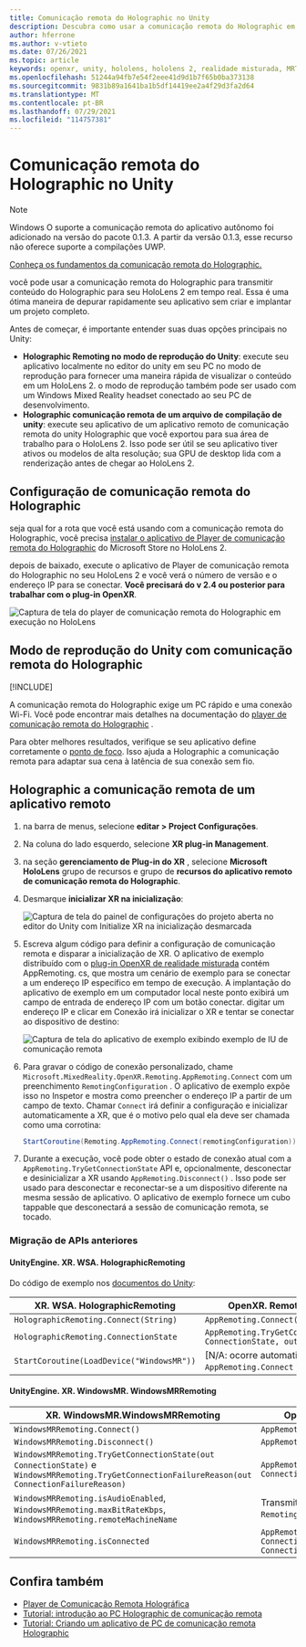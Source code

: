 ```yaml
---
title: Comunicação remota do Holographic no Unity
description: Descubra como usar a comunicação remota do Holographic em um aplicativo de área de trabalho e modo de reprodução do Unity com o OpenXR.
author: hferrone
ms.author: v-vtieto
ms.date: 07/26/2021
ms.topic: article
keywords: openxr, unity, hololens, hololens 2, realidade misturada, MRTK, realidade misturada Toolkit, realidade aumentada, realidade virtual, headsets de realidade misturada, aprendizado, tutorial, introdução, holographic comunicação remota, área de trabalho
ms.openlocfilehash: 51244a94fb7e54f2eee41d9d1b7f65b0ba373138
ms.sourcegitcommit: 9831b89a1641ba1b5df14419ee2a4f29d3fa2d64
ms.translationtype: MT
ms.contentlocale: pt-BR
ms.lasthandoff: 07/29/2021
ms.locfileid: "114757381"
---
```

# <a name="holographic-remoting-in-unity"></a>Comunicação remota do Holographic no Unity

> [!NOTE]
> Windows O suporte a comunicação remota do aplicativo autônomo foi adicionado na versão do pacote 0.1.3.
> A partir da versão 0.1.3, esse recurso não oferece suporte a compilações UWP.

[Conheça os fundamentos da comunicação remota do Holographic.](../platform-capabilities-and-apis/holographic-remoting-overview.md)

você pode usar a comunicação remota do Holographic para transmitir conteúdo do Holographic para seu HoloLens 2 em tempo real. Essa é uma ótima maneira de depurar rapidamente seu aplicativo sem criar e implantar um projeto completo. 

Antes de começar, é importante entender suas duas opções principais no Unity:
* **Holographic Remoting no modo de reprodução do Unity**: execute seu aplicativo localmente no editor do unity em seu PC no modo de reprodução para fornecer uma maneira rápida de visualizar o conteúdo em um HoloLens 2. o modo de reprodução também pode ser usado com um Windows Mixed Reality headset conectado ao seu PC de desenvolvimento.
* **Holographic comunicação remota de um arquivo de compilação de unity**: execute seu aplicativo de um aplicativo remoto de comunicação remota do unity Holographic que você exportou para sua área de trabalho para o HoloLens 2. Isso pode ser útil se seu aplicativo tiver ativos ou modelos de alta resolução; sua GPU de desktop lida com a renderização antes de chegar ao HoloLens 2.

## <a name="holographic-remoting-setup"></a>Configuração de comunicação remota do Holographic

seja qual for a rota que você está usando com a comunicação remota do Holographic, você precisa [instalar o aplicativo de Player de comunicação remota do Holographic](https://www.microsoft.com/store/productId/9NBLGGH4SV40) do Microsoft Store no HoloLens 2.

depois de baixado, execute o aplicativo de Player de comunicação remota do Holographic no seu HoloLens 2 e você verá o número de versão e o endereço IP para se conectar. **Você precisará do v 2.4 ou posterior para trabalhar com o plug-in OpenXR**.

![Captura de tela do player de comunicação remota do Holographic em execução no HoloLens](images/openxr-features-img-01.png)

## <a name="unity-play-mode-with-holographic-remoting"></a>Modo de reprodução do Unity com comunicação remota do Holographic

[!INCLUDE[](includes/unity-play-mode.md)]

A comunicação remota do Holographic exige um PC rápido e uma conexão Wi-Fi. Você pode encontrar mais detalhes na documentação do [player de comunicação remota do Holographic](../platform-capabilities-and-apis/holographic-remoting-player.md) .

Para obter melhores resultados, verifique se seu aplicativo define corretamente o [ponto de foco](focus-point-in-unity.md). Isso ajuda a Holographic a comunicação remota para adaptar sua cena à latência de sua conexão sem fio.

## <a name="holographic-remoting-from-a-remote-application"></a>Holographic a comunicação remota de um aplicativo remoto

1. na barra de menus, selecione **editar > Project Configurações**.
1. Na coluna do lado esquerdo, selecione **XR plug-in Management**.
1. na seção **gerenciamento de Plug-in do XR** , selecione **Microsoft HoloLens** grupo de recursos e grupo de **recursos do aplicativo remoto de comunicação remota do Holographic**.
1. Desmarque **inicializar XR na inicialização**:

    ![Captura de tela do painel de configurações do projeto aberta no editor do Unity com Initialize XR na inicialização desmarcada](images/001-openxr-features.png)

1. Escreva algum código para definir a configuração de comunicação remota e disparar a inicialização de XR. O aplicativo de exemplo distribuído com o [plug-in OpenXR de realidade misturada](./xr-project-setup.md#unity-sample-projects-for-openxr-and-hololens-2) contém AppRemoting. cs, que mostra um cenário de exemplo para se conectar a um endereço IP específico em tempo de execução. A implantação do aplicativo de exemplo em um computador local neste ponto exibirá um campo de entrada de endereço IP com um botão conectar. digitar um endereço IP e clicar em Conexão irá inicializar o XR e tentar se conectar ao dispositivo de destino:

    ![Captura de tela do aplicativo de exemplo exibindo exemplo de IU de comunicação remota](images/openxr-sample-app-remoting.png)

1. Para gravar o código de conexão personalizado, chame `Microsoft.MixedReality.OpenXR.Remoting.AppRemoting.Connect` com um preenchimento `RemotingConfiguration` . O aplicativo de exemplo expõe isso no Inspetor e mostra como preencher o endereço IP a partir de um campo de texto. Chamar `Connect` irá definir a configuração e inicializar automaticamente a XR, que é o motivo pelo qual ela deve ser chamada como uma corrotina:

    ``` cs
    StartCoroutine(Remoting.AppRemoting.Connect(remotingConfiguration));
    ```

1. Durante a execução, você pode obter o estado de conexão atual com a `AppRemoting.TryGetConnectionState` API e, opcionalmente, desconectar e desinicializar a XR usando `AppRemoting.Disconnect()` . Isso pode ser usado para desconectar e reconectar-se a um dispositivo diferente na mesma sessão de aplicativo. O aplicativo de exemplo fornece um cubo tappable que desconectará a sessão de comunicação remota, se tocado.

### <a name="migration-from-previous-apis"></a>Migração de APIs anteriores

#### <a name="unityenginexrwsaholographicremoting"></a>UnityEngine. XR. WSA. HolographicRemoting

Do código de exemplo nos [documentos do Unity](https://docs.unity3d.com/2018.4/Documentation/ScriptReference/XR.WSA.HolographicRemoting.html):

| XR. WSA. HolographicRemoting | OpenXR. Remoting. AppRemoting |
| ---- | ---- |
| `HolographicRemoting.Connect(String)` | `AppRemoting.Connect(RemotingConfiguration)` |
| `HolographicRemoting.ConnectionState` | `AppRemoting.TryGetConnectionState(out ConnectionState, out DisconnectReason)`|
| `StartCoroutine(LoadDevice("WindowsMR"))`| [N/A: ocorre automaticamente ao chamar `AppRemoting.Connect` ]  |

#### <a name="unityenginexrwindowsmrwindowsmrremoting"></a>UnityEngine. XR. WindowsMR. WindowsMRRemoting

| XR. WindowsMR.WindowsMRRemoting | OpenXR. Remoting. AppRemoting |
| ---- | ---- |
| `WindowsMRRemoting.Connect()` | `AppRemoting.Connect(RemotingConfiguration)` |
| `WindowsMRRemoting.Disconnect()` | `AppRemoting.Disconnect()` |
| `WindowsMRRemoting.TryGetConnectionState(out ConnectionState)` e `WindowsMRRemoting.TryGetConnectionFailureReason(out ConnectionFailureReason)`| `AppRemoting.TryGetConnectionState(out ConnectionState, out DisconnectReason)`|
| `WindowsMRRemoting.isAudioEnabled`, `WindowsMRRemoting.maxBitRateKbps`, `WindowsMRRemoting.remoteMachineName` | Transmitido `AppRemoting.Connect` via `RemotingConfiguration` struct |
| `WindowsMRRemoting.isConnected` | `AppRemoting.TryGetConnectionState(out ConnectionState state, out _) && state == ConnectionState.Connected`

## <a name="see-also"></a>Confira também

* [Player de Comunicação Remota Holográfica](../platform-capabilities-and-apis/holographic-remoting-player.md)
* [Tutorial: introdução ao PC Holographic de comunicação remota](../unity/tutorials/mr-learning-pc-holographic-remoting-01.md)
* [Tutorial: Criando um aplicativo de PC de comunicação remota Holographic](../unity/tutorials/mr-learning-pc-holographic-remoting-02.md)
